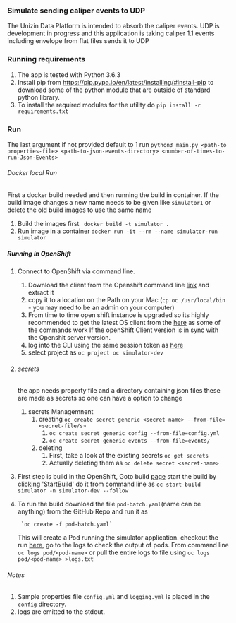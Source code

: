 ### Simulate sending caliper events to UDP
 The Unizin Data Platform is intended to absorb the caliper events. UDP is development in progress and this application is taking caliper 1.1 events including envelope from flat files sends it to UDP

### Running requirements
1. The app is tested with Python 3.6.3
2. Install pip from https://pip.pypa.io/en/latest/installing/#install-pip to download some of the python module that are outside of standard python library.
3. To install the required modules for the utility do `pip install -r requirements.txt`

### Run 
 The last argument if not provided default to 1 run
 `python3 main.py <path-to properties-file> <path-to-json-events-directory> <number-of-times-to-run-Json-Events>` 


###### Docker local Run
 First a docker build needed and then running the build in container. 
 If the build image changes a new name needs to be given like `simulator1` or delete the old build images to use the same name
1. Build the images first  ` docker build -t simulator .` 
2. Run image in a container `docker run -it --rm --name simulator-run simulator`

##### Running in OpenShift
1. Connect to OpenShift via command line.
    1. Download the client from the Openshift command line [link](https://openshift.dsc.umich.edu:8443/console/command-line) and extract it
    2. copy it to a location on the Path on your Mac (`cp oc /usr/local/bin` - you may need to be an admin on your computer)
    3. From time to time open shift instance is upgraded so its highly recommended to get the latest OS client from the 
       [here](https://openshift.dsc.umich.edu:8443/console/command-line`) as some of the commands work If the openShift 
       Client version is in sync with the Openshit server version. 
    4. log into the CLI using the same session token as [here](https://openshift.dsc.umich.edu:8443/console/command-line)
    5. select project as `oc project oc simulator-dev`
2. ###### secrets
    the app needs property file and a directory containing json files these are made as secrets so one can have a option to change
    1. secrets Managemnent
       1. creating `oc create secret generic <secret-name> --from-file=<secret-file/s>`
            1. `oc create secret generic config --from-file=config.yml`
            2. `oc create secret generic events --from-file=events/`
       2. deleting
            1. First, take a look at the existing secrets `oc get secrets` 
            2. Actually deleting them as `oc delete secret <secret-name>`
3. First step is build in the OpenShift, Goto build [page](https://openshift.dsc.umich.edu:8443/console/project/simulator-dev/browse/builds/simulator) start the build by clicking 'StartBuild' 
    do it from command line as `oc start-build simulator -n simulator-dev --follow`
4. To run the build download the file `pod-batch.yaml`(name can be anything) from the GitHub Repo and run it as
 
        `oc create -f pod-batch.yaml`
   This will create a Pod running the simulator application. checkout the run [here](https://openshift.dsc.umich.edu:8443/console/project/simulator-dev/browse/pods), go to the logs  to check the output of pods. 
   From command line `oc logs pod/<pod-name>` or pull the entire logs to file using `oc logs pod/<pod-name> >logs.txt`
   

###### Notes 

1. Sample properties file `config.yml` and `logging.yml` is placed in the `config` directory. 
2. logs are emitted to the stdout. 

